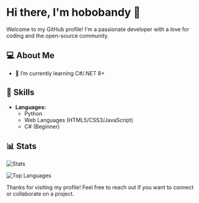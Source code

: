 # Hi there, I'm hobobandy 👋

Welcome to my GitHub profile! I'm a passionate developer with a love for coding and the open-source community.

## 💻 About Me

- 🌱 I’m currently learning C#/.NET 8+

## 🚀 Skills

- **Languages:**
  - Python
  - Web Languages (HTML5/CSS3/JavaScript)
  - C# (Beginner)
 
## :bar_chart: Stats

![Stats](https://github-readme-stats.vercel.app/api?username=hobobandy&theme=radical&show_icons=true&hide_border=true&count_private=true)

![Top Languages](https://github-readme-stats.vercel.app/api/top-langs/?username=hobobandy&theme=radical&show_icons=true&hide_border=true&layout=compact)

Thanks for visiting my profile! Feel free to reach out if you want to connect or collaborate on a project.
